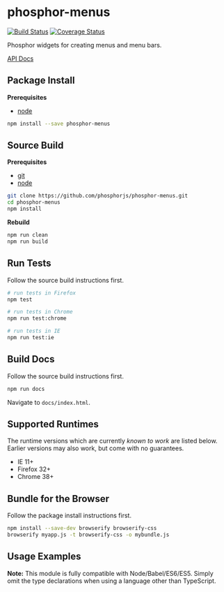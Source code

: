 phosphor-menus
==============

[![Build Status](https://travis-ci.org/phosphorjs/phosphor-menus.svg)](https://travis-ci.org/phosphorjs/phosphor-menus?branch=master)
[![Coverage Status](https://coveralls.io/repos/phosphorjs/phosphor-menus/badge.svg?branch=master&service=github)](https://coveralls.io/github/phosphorjs/phosphor-menus?branch=master)

Phosphor widgets for creating menus and menu bars.

[API Docs](http://phosphorjs.github.io/phosphor-menus/api/)


Package Install
---------------

**Prerequisites**
- [node](http://nodejs.org/)

```bash
npm install --save phosphor-menus
```


Source Build
------------

**Prerequisites**
- [git](http://git-scm.com/)
- [node](http://nodejs.org/)

```bash
git clone https://github.com/phosphorjs/phosphor-menus.git
cd phosphor-menus
npm install
```

**Rebuild**
```bash
npm run clean
npm run build
```


Run Tests
---------

Follow the source build instructions first.

```bash
# run tests in Firefox
npm test

# run tests in Chrome
npm run test:chrome

# run tests in IE
npm run test:ie
```


Build Docs
----------

Follow the source build instructions first.

```bash
npm run docs
```

Navigate to `docs/index.html`.


Supported Runtimes
------------------

The runtime versions which are currently *known to work* are listed below.
Earlier versions may also work, but come with no guarantees.

- IE 11+
- Firefox 32+
- Chrome 38+


Bundle for the Browser
----------------------

Follow the package install instructions first.

```bash
npm install --save-dev browserify browserify-css
browserify myapp.js -t browserify-css -o mybundle.js
```


Usage Examples
--------------

**Note:** This module is fully compatible with Node/Babel/ES6/ES5. Simply
omit the type declarations when using a language other than TypeScript.
